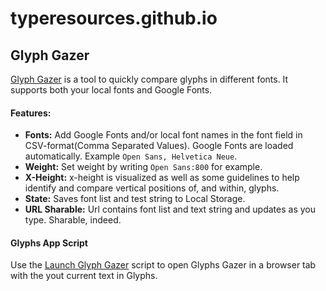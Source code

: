 # typeresources.github.io

## Glyph Gazer
[Glyph Gazer](https://typeresources.github.io/glyph-gazer/) is a tool to quickly compare glyphs in different fonts. It supports both your local fonts and Google Fonts.

#### Features:
* **Fonts:** Add Google Fonts and/or local font names in the font field in CSV-format(Comma Separated Values). Google Fonts are loaded automatically. Example `Open Sans, Helvetica Neue`.
* **Weight:** Set weight by writing `Open Sans:800` for example.
* **X-Height:** x-height is visualized as well as some guidelines to help identify and compare vertical positions of, and within, glyphs.
* **State:** Saves font list and test string to Local Storage.
* **URL Sharable:** Url contains font list and text string and updates as you type. Sharable, indeed.

#### Glyphs App Script
Use the [Launch Glyph Gazer](https://github.com/TypeResources/Glyphs-Scripts) script to open Glyphs Gazer in a browser tab with the yout current text in Glyphs.
